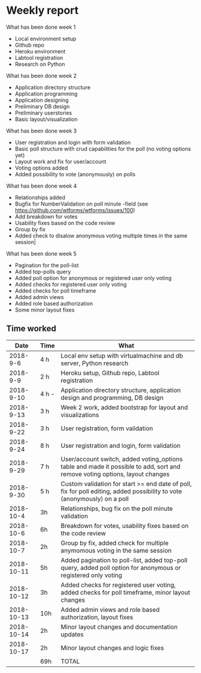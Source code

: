 # Weekly report

What has been done week 1

* Local environment setup
* Github repo
* Heroku environment
* Labtool registration
* Research on Python

What has been done week 2

* Application directory structure
* Application programming
* Application designing
* Preliminary DB design
* Preliminary userstories
* Basic layout/visualization

What has been done week 3

* User registration and login with form validation
* Basic poll structure with crud capabilities for the poll (no voting options yet)
* Layout work and fix for user/account
* Voting options added
* Added possibility to vote (anonymously) on polls

What has been done week 4

* Relationships added
* Bugfix for NumberValidation on poll minute -field (see https://github.com/wtforms/wtforms/issues/100)
* Add breakdown for votes
* Usability fixes based on the code review
* Group by fix
* Added check to disalow anonymous voting multiple times in the same session|

What has been done week 5

* Pagination for the poll-list
* Added top-polls query
* Added poll option for anonymous or registered user only voting
* Added checks for registered user only voting
* Added checks for poll timeframe
* Added admin views
* Added role based authorization
* Some minor layout fixes

## Time worked

| Date | Time | What |
| --- | --- | --- |
| 2018-9-6 | 4 h | Local env setup with virtualmachine and db server, Python research|
| 2018-9-9 | 2 h | Heroku setup, Github repo, Labtool registration|
| 2018-9-10 | 4 h - | Application directory structure, application design and programming, DB design|
| 2018-9-13 | 3 h | Week 2 work, added bootstrap for layout and visualizations|
| 2018-9-22 | 3 h | User registration, form validation |
| 2018-9-24 | 8 h | User registration and login, form validation|
| 2018-9-29 | 7 h | User/account switch, added voting_options table and made it possible to add, sort and remove voting options, layout changes|
| 2018-9-30 | 5 h | Custom validation for start >= end date of poll, fix for poll editing, added possibility to vote (anonymously) on a poll|
| 2018-10-4 | 3h | Relationships, bug fix on the poll minute validation|
| 2018-10-6 | 6h | Breakdown for votes, usability fixes based on the code review|
| 2018-10-7 | 2h | Group by fix, added check for multiple anymomous voting in the same session|
| 2018-10-11 | 5h | Added pagination to poll-list, added top-poll query, added poll option for anonymous or registered only voting|
| 2018-10-12 | 3h | Added checks for registered user voting, added checks for poll timeframe, minor layout changes|
| 2018-10-13 | 10h | Added admin views and role based authorization, layout fixes|
| 2018-10-14 | 2h | Minor layout changes and documentation updates|
| 2018-10-17 | 2h | Minor layout changes and logic fixes|
| | 69h | TOTAL|
